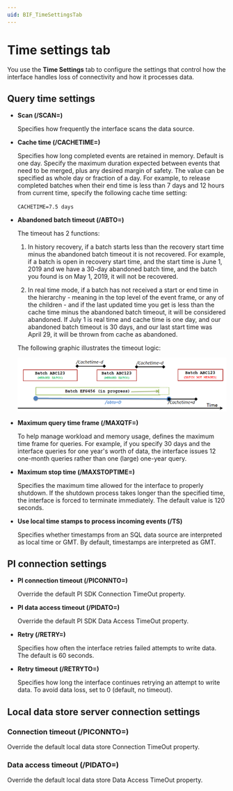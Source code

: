 ```yaml
---
uid: BIF_TimeSettingsTab
---
```


<!-- Mark Bishop 6/8/21: Modified batch framework topic. -->

# Time settings tab 

You use the **Time Settings** tab to configure the settings that control how the interface handles loss of connectivity and how it processes data.

## Query time settings

* **Scan (/SCAN=<seconds>)**

    Specifies how frequently the interface scans the data source. 

* **Cache time (/CACHETIME=<days>)**

    Specifies how long completed events are retained in memory. Default is one day. Specify the maximum duration expected between events that need to be merged, plus any desired margin of safety. 
    The value can be specified as whole day or fraction of a day. For example, to release completed batches when their end time is less than 7 days and 12 hours from current time, specify the following cache time setting:

    `CACHETIME=7.5 days`

* **Abandoned batch timeout (/ABTO=<days>)**

    The timeout has 2 functions:

    1. In history recovery, if a batch starts less than the recovery start time minus the abandoned batch timeout it is not recovered. For example, if a batch is open in recovery start time, and the start time is June 1, 2019 and we have a 30-day abandoned batch time, and the batch you found is on May 1, 2019, it will not be recovered.
    
    2. In real time mode, if a batch has not received a start or end time in the hierarchy - meaning in the top level of the event frame, or any of the children - and if the last updated time you get is less than the cache time minus the abandoned batch timeout, it will be considered abandoned. If July 1 is real time and cache time is one day, and our abandoned batch timeout is 30 days, and our last start time was April 29, it will be thrown from cache as abandoned.

    The following graphic illustrates the timeout logic:

    ![Time settings tab](../images/time-settings-tab.png)

* **Maximum query time frame (/MAXQTF=<days>)**

    To help manage workload and memory usage, defines the maximum time frame for queries. For example, if you specify 30 days and the interface queries for one year's worth of data, the interface issues 12 one-month queries rather than one (large) one-year query.

* **Maximum stop time (/MAXSTOPTIME=<seconds>)**

    Specifies the maximum time allowed for the interface to properly shutdown. If the shutdown process takes longer than the specified time, the interface is forced to terminate immediately. The default value is 120 seconds.

* **Use local time stamps to process incoming events (/TS)**

    Specifies whether timestamps from an SQL data source are interpreted as local time or GMT. By default, timestamps are interpreted as GMT. 

## PI connection settings

* **PI connection timeout (/PICONNTO=<seconds>)**

    Override the default PI SDK Connection TimeOut property.

* **PI data access timeout (/PIDATO=<seconds>)**

    Override the default PI SDK Data Access TimeOut property.

* **Retry (/RETRY=<seconds>)**

    Specifies how often the interface retries failed attempts to write data. The default is 60 seconds.

* **Retry timeout (/RETRYTO=<seconds>)**

    Specifies how long the interface continues retrying an attempt to write data. To avoid data loss, set to 0 (default, no timeout). 

<!-- Mark Bishop 6/8/21: DB section modified from SQL to local data store. -->

## Local data store server connection settings

### Connection timeout (/PICONNTO=<seconds>)
    
Override the default local data store Connection TimeOut property. 

### Data access timeout (/PIDATO=<seconds>)

Override the default local data store Data Access TimeOut property. 
